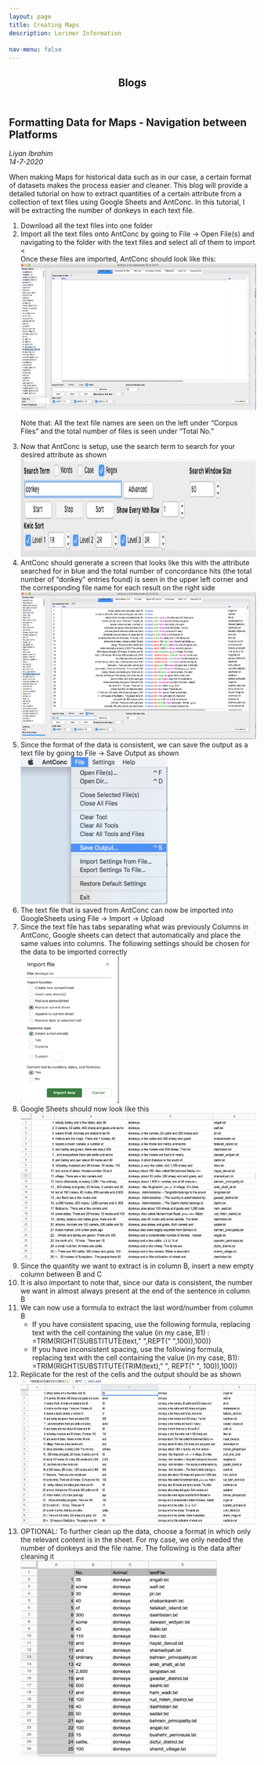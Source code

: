 ```yaml
---
layout: page
title: Creating Maps 
description: Lorimer Information  

nav-menu: false
---
```

<section id="one">
	<div class="inner">
		<header class="major">
			<h1>Blogs</h1>
		</header>
<h2 id="content">Formatting Data for Maps - Navigation between Platforms</h2>
<p> 
	<i>Liyan Ibrahim</i> 
	<br>
	<i>14-7-2020</i>
</p>
<p> 
	When making Maps for historical data such as in our case, a certain format of datasets makes the process easier and cleaner. This blog will provide a detailed tutorial on how to extract quantities of a certain attribute from a collection of text files using Google Sheets and AntConc. 
	In this tutorial, I will be extracting the number of donkeys in each text file.
	<ol>
		<li>Download all the text files into one folder </li>
		<li>Import all the text files onto AntConc by going to File → Open File(s) and navigating to the folder with the text files and select all of them to import <<br>
		Once these files are imported, AntConc should look like this:</li>
		<img src="assets/images/i1.jpg" style="width:500px;height:300px;">
		<p>Note that: All the text file names are seen on the left under “Corpus Files” and the total number of files is seen under “Total No.”  </p>
		<li>Now that AntConc is setup, use the search term to search for your desired attribute as shown</li>
		<img src="assets/images/i2.jpg" style="width:700px;height:200px;">
		<li>AntConc should generate a screen that looks like this with the attribute searched for in blue and the total number of concordance hits (the total number of “donkey” entries found) is seen in the upper left corner and the corresponding file name for each result on the right side</li>
		<img src="assets/images/i3.jpg" style="width:500px;height:300px;">
		<li>Since the format of the data is consistent, we can save the output as a text file by going to File → Save Output as shown</li>
		<img src="assets/images/i4.jpg" style="width:300px;height:300px;">
		<li>The text file that is saved from AntConc can now be imported into GoogleSheets using File → Import → Upload</li>
		<li>Since the text file has tabs separating what was previously Columns in AntConc, Google sheets can detect that automatically and place the same values into columns. The following settings should be chosen for the data to be imported correctly</li>
		<img src="assets/images/i5.jpg" style="width:200px;height:300px;">
		<li>Google Sheets should now look like this </li>
		<img src="assets/images/i6.jpg" style="width:500px;height:300px;">
		<li>Since the quantity we want to extract is in column B, insert a new empty column between B and C</li>
		<li>It is also important to note that, since our data is consistent, the number we want in almost always present at the end of the sentence in column B</li>
		<li>We can now use a formula to extract the last word/number from column B 
			<ul>
				<li>If you have consistent spacing, use the following formula, replacing text with the cell containing the value (in my case, B1) :<br>
				=TRIM(RIGHT(SUBSTITUTE(text," ",REPT(" ",100)),100)) </li>
				<li>If you have inconsistent spacing, use the following formula, replacing text with the cell containing the value (in my case, B1):<br>
				=TRIM(RIGHT(SUBSTITUTE(TRIM(text)," ", REPT(" ", 100)),100))</li>
			</ul></li>			
		<li>Replicate for the rest of the cells and the output should be as shown </li>
		<img src="assets/images/i7.jpg" style="width:500px;height:300px;">
		<li>OPTIONAL: To further clean up the data, choose a format in which only the relevant content is in the sheet. For my case, we only needed the number of donkeys and the file name. The following is the data after cleaning it </li>
		<img src="assets/images/i8.jpg" style="width:400px;height:400px;">
	</ol>






 

 









